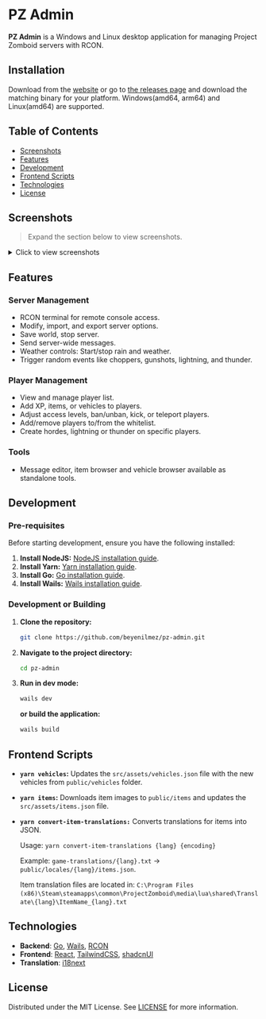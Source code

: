 # PZ Admin

**PZ Admin** is a Windows and Linux desktop application for managing Project Zomboid servers with RCON.

## Installation

Download from the [website](https://beyenilmez.github.io/pz-admin) or go to [the releases page](https://github.com/beyenilmez/pz-admin/releases/latest) and download the matching binary for your platform.
Windows(amd64, arm64) and Linux(amd64) are supported.

## Table of Contents

- [Screenshots](#screenshots)
- [Features](#features)
- [Development](#development)
- [Frontend Scripts](#frontend-scripts)
- [Technologies](#technologies)
- [License](#license)

## Screenshots

> Expand the section below to view screenshots.

<details>
<summary>Click to view screenshots</summary>

*Manage your server.*
![Management Tab](./assets/management.webp)

*View and manage your players.*
![Player List Tab](./assets/players.webp)

*Modify and save server options.*
![Options Tab](./assets/options.webp)

*Interact with your server directly via an RCON terminal.*
![Terminal Tab](./assets/terminal.webp)


*Spawn vehicles with a catalog.*
![Add Vehicle Dialog](./assets/add_vehicle.webp)

*Add items with an item catalog.*
![Add Items Dialog](./assets/add_items.webp)

*Add xp to players with custom skills and levels.*
![Add XP Dialog](./assets/add_xp.webp)

*Set player access level.*
![Set Access Level Dialog](./assets/set_access_level.webp)


*Message Editor*
![Message Editor](./assets/message_editor.webp)

*Item Browser*
![Item Browser](./assets/item_browser.webp)

*Vehicle Browser*
![Vehicle Browser](./assets/vehicle_browser.webp)

</details>

## Features

### Server Management
- RCON terminal for remote console access.
- Modify, import, and export server options.
- Save world, stop server.
- Send server-wide messages.
- Weather controls: Start/stop rain and weather.
- Trigger random events like choppers, gunshots, lightning, and thunder.

### Player Management
- View and manage player list.
- Add XP, items, or vehicles to players.
- Adjust access levels, ban/unban, kick, or teleport players.
- Add/remove players to/from the whitelist.
- Create hordes, lightning or thunder on specific players.

### Tools
- Message editor, item browser and vehicle browser available as standalone tools.

## Development

### Pre-requisites

Before starting development, ensure you have the following installed:

1. **Install NodeJS:** [NodeJS installation guide](https://nodejs.org/en/download/).
2. **Install Yarn:** [Yarn installation guide](https://classic.yarnpkg.com/lang/en/docs/install/).
3. **Install Go:** [Go installation guide](https://go.dev/doc/install).
4. **Install Wails:** [Wails installation guide](https://wails.io/docs/gettingstarted/installation).

### Development or Building

1. **Clone the repository:**
   ```bash
   git clone https://github.com/beyenilmez/pz-admin.git
   ```
2. **Navigate to the project directory:**
   ```bash
   cd pz-admin
   ```
3. **Run in dev mode:**

   ```bash
   wails dev
   ```

   **or build the application:**

   ```bash
   wails build
   ```

## Frontend Scripts

- **`yarn vehicles`:** Updates the `src/assets/vehicles.json` file with the new vehicles from `public/vehicles` folder.
- **`yarn items`:** Downloads item images to `public/items` and updates the `src/assets/items.json` file.
- **`yarn convert-item-translations:`** Converts translations for items into JSON.

    Usage: `yarn convert-item-translations {lang} {encoding}`

    Example: `game-translations/{lang}.txt` → `public/locales/{lang}/items.json`.

    Item translation files are located in: `C:\Program Files (x86)\Steam\steamapps\common\ProjectZomboid\media\lua\shared\Translate\{lang}\ItemName_{lang}.txt`

## Technologies

- **Backend**: [Go](https://go.dev/), [Wails](https://wails.io/), [RCON](https://github.com/gorcon/rcon)
- **Frontend**: [React](https://react.dev/), [TailwindCSS](https://tailwindcss.com/), [shadcnUI](https://ui.shadcn.com/)
- **Translation**: [i18next](https://react.i18next.com/)

## License

Distributed under the MIT License. See [LICENSE](https://github.com/beyenilmez/pz-admin/blob/main/LICENSE) for more information.
